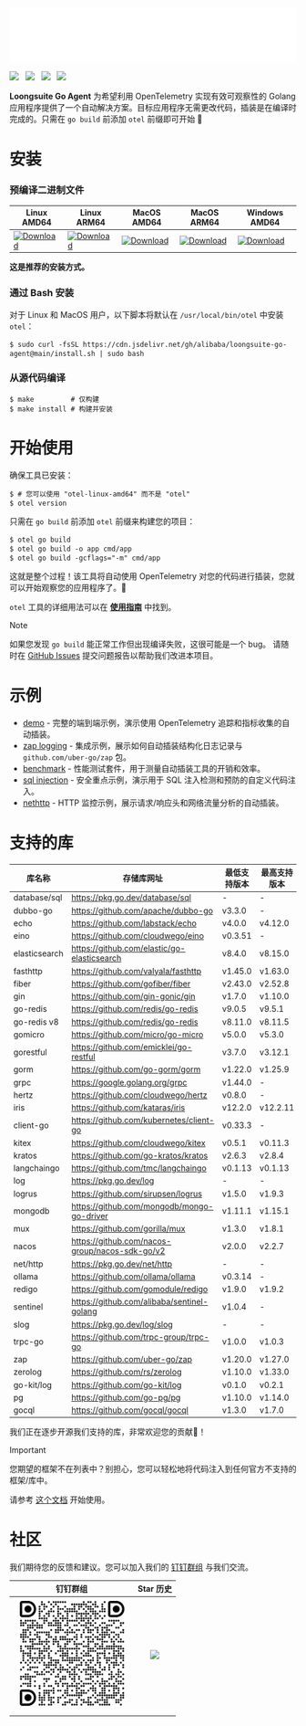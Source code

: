 ![](images/anim-logo.svg)

[![](https://shields.io/badge/-中文文档-black?logo=dolphin)](./docs/README_CN.md)  &nbsp;
[![](https://shields.io/badge/-阿里云商业版-black?logo=alibabacloud)](https://help.aliyun.com/zh/arms/application-monitoring/getting-started/monitoring-the-golang-applications) &nbsp;
[![](https://shields.io/badge/-Loongsuite_Java-black?logo=alibabacloud)](https://github.com/alibaba/loongsuite-java-agent)  &nbsp;
[![](https://shields.io/badge/-Loongsuite_Python-black?logo=alibabacloud)](https://github.com/alibaba/loongsuite-python-agent)  &nbsp;

**Loongsuite Go Agent** 为希望利用 OpenTelemetry 实现有效可观察性的 Golang 应用程序提供了一个自动解决方案。目标应用程序无需更改代码，插装是在编译时完成的。只需在 `go build` 前添加 `otel` 前缀即可开始 :rocket:

# 安装

### 预编译二进制文件

| Linux AMD64 | Linux ARM64 | MacOS AMD64 | MacOS ARM64 | Windows AMD64 |
| -- | -- | -- | -- | -- |
| [![Download](https://shields.io/badge/-Download-black?logo=winamp)](https://github.com/alibaba/loongsuite-go-agent/releases/latest/download/otel-linux-amd64) | [![Download](https://shields.io/badge/-Download-black?logo=winamp)](https://github.com/alibaba/loongsuite-go-agent/releases/latest/download/otel-linux-arm64) | [![Download](https://shields.io/badge/-Download-black?logo=winamp)](https://github.com/alibaba/loongsuite-go-agent/releases/latest/download/otel-darwin-amd64) | [![Download](https://shields.io/badge/-Download-black?logo=winamp)](https://github.com/alibaba/loongsuite-go-agent/releases/latest/download/otel-darwin-amd64) | [![Download](https://shields.io/badge/-Download-black?logo=winamp)](https://github.com/alibaba/loongsuite-go-agent/releases/latest/download/otel-windows-amd64.exe) | 

**这是推荐的安装方式。**

### 通过 Bash 安装
对于 Linux 和 MacOS 用户，以下脚本将默认在 `/usr/local/bin/otel` 中安装 `otel`：
```console
$ sudo curl -fsSL https://cdn.jsdelivr.net/gh/alibaba/loongsuite-go-agent@main/install.sh | sudo bash
```

### 从源代码编译

```console
$ make         # 仅构建
$ make install # 构建并安装
```

# 开始使用

确保工具已安装：
```console
$ # 您可以使用 "otel-linux-amd64" 而不是 "otel"
$ otel version
```

只需在 `go build` 前添加 `otel` 前缀来构建您的项目：

```console
$ otel go build
$ otel go build -o app cmd/app
$ otel go build -gcflags="-m" cmd/app
```

这就是整个过程！该工具将自动使用 OpenTelemetry 对您的代码进行插装，您就可以开始观察您的应用程序了。:telescope:

`otel` 工具的详细用法可以在 [**使用指南**](./usage.md) 中找到。

> [!NOTE] 
> 如果您发现 `go build` 能正常工作但出现编译失败，这很可能是一个 bug。
> 请随时在
> [GitHub Issues](https://github.com/alibaba/loongsuite-go-agent/issues)
> 提交问题报告以帮助我们改进本项目。

# 示例

- [demo](../example/demo) - 完整的端到端示例，演示使用 OpenTelemetry 追踪和指标收集的自动插装。
- [zap logging](../example/log) - 集成示例，展示如何自动插装结构化日志记录与 `github.com/uber-go/zap` 包。
- [benchmark](../example/benchmark) - 性能测试套件，用于测量自动插装工具的开销和效率。
- [sql injection](../example/sqlinject) - 安全重点示例，演示用于 SQL 注入检测和预防的自定义代码注入。
- [nethttp](../example/nethttp) - HTTP 监控示例，展示请求/响应头和网络流量分析的自动插装。

# 支持的库

| 库名称         | 存储库网址                                      | 最低支持版本           | 最高支持版本     |
|---------------| ---------------------------------------------- |----------------------|-----------------------|
| database/sql  | https://pkg.go.dev/database/sql                | -                    | -                     |
| dubbo-go      | https://github.com/apache/dubbo-go             | v3.3.0               | -                     |
| echo          | https://github.com/labstack/echo               | v4.0.0               | v4.12.0               |
| eino          | https://github.com/cloudwego/eino              | v0.3.51              | -                     |
| elasticsearch | https://github.com/elastic/go-elasticsearch    | v8.4.0               | v8.15.0               |
| fasthttp      | https://github.com/valyala/fasthttp            | v1.45.0              | v1.63.0               |
| fiber         | https://github.com/gofiber/fiber               | v2.43.0              | v2.52.8               |
| gin           | https://github.com/gin-gonic/gin               | v1.7.0               | v1.10.0               |
| go-redis      | https://github.com/redis/go-redis              | v9.0.5               | v9.5.1                |
| go-redis v8   | https://github.com/redis/go-redis              | v8.11.0              | v8.11.5               |
| gomicro       | https://github.com/micro/go-micro              | v5.0.0               | v5.3.0                |
| gorestful     | https://github.com/emicklei/go-restful         | v3.7.0               | v3.12.1               |
| gorm          | https://github.com/go-gorm/gorm                | v1.22.0              | v1.25.9               |
| grpc          | https://google.golang.org/grpc                 | v1.44.0              | -                     |
| hertz         | https://github.com/cloudwego/hertz             | v0.8.0               | -                     |
| iris          | https://github.com/kataras/iris                | v12.2.0              | v12.2.11              |
| client-go     | https://github.com/kubernetes/client-go        | v0.33.3              | -                     |
| kitex         | https://github.com/cloudwego/kitex             | v0.5.1               | v0.11.3               |
| kratos        | https://github.com/go-kratos/kratos            | v2.6.3               | v2.8.4                |
| langchaingo   | https://github.com/tmc/langchaingo             | v0.1.13              | v0.1.13               |
| log           | https://pkg.go.dev/log                         | -                    | -                     |
| logrus        | https://github.com/sirupsen/logrus             | v1.5.0               | v1.9.3                |
| mongodb       | https://github.com/mongodb/mongo-go-driver     | v1.11.1              | v1.15.1               |
| mux           | https://github.com/gorilla/mux                 | v1.3.0               | v1.8.1                |
| nacos         | https://github.com/nacos-group/nacos-sdk-go/v2 | v2.0.0               | v2.2.7                |
| net/http      | https://pkg.go.dev/net/http                    | -                    | -                     |
| ollama        | https://github.com/ollama/ollama               | v0.3.14              | -                     |
| redigo        | https://github.com/gomodule/redigo             | v1.9.0               | v1.9.2                |
| sentinel      | https://github.com/alibaba/sentinel-golang     | v1.0.4               | -                     |
| slog          | https://pkg.go.dev/log/slog                    | -                    | -                     |
| trpc-go       | https://github.com/trpc-group/trpc-go          | v1.0.0               | v1.0.3                |
| zap           | https://github.com/uber-go/zap                 | v1.20.0              | v1.27.0               |
| zerolog       | https://github.com/rs/zerolog                  | v1.10.0              | v1.33.0               |
| go-kit/log    | https://github.com/go-kit/log                  | v0.1.0               | v0.2.1                |
| pg            | https://github.com/go-pg/pg                    | v1.10.0              | v1.14.0               |
| gocql         | https://github.com/gocql/gocql                 | v1.3.0                | v1.7.0                |

我们正在逐步开源我们支持的库，非常欢迎您的贡献💖！

> [!IMPORTANT]
> 您期望的框架不在列表中？别担心，您可以轻松地将代码注入到任何官方不支持的框架/库中。
>
> 请参考 [这个文档](./how-to-add-a-new-rule.md) 开始使用。

# 社区

我们期待您的反馈和建议。您可以加入我们的 [钉钉群组](https://qr.dingtalk.com/action/joingroup?code=v1,k1,GyDX5fUTYnJ0En8MrVbHBYTGUcPXJ/NdsmLODGibd0w=&_dt_no_comment=1&origin=11? )
与我们交流。

| 钉钉群组 | Star 历史 |
| :---: | :---: |
| <img src="images/dingtalk.png" height="200"> | <img src="https://api.star-history.com/svg?repos=alibaba/loongsuite-go-agent&type=Date" height="200"> |
